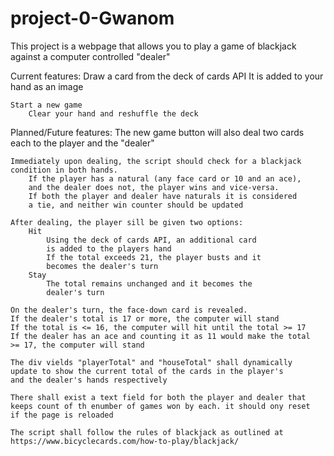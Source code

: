 # project-0-Gwanom
This project is a webpage that allows you to play a game of
blackjack against a computer controlled "dealer"

Current features:
    Draw a card from the deck of cards API
        It is added to your hand as an image
   
    Start a new game
        Clear your hand and reshuffle the deck

Planned/Future features:
    The new game button will also deal two cards each
    to the player and the "dealer"

    Immediately upon dealing, the script should check for a blackjack
    condition in both hands. 
        If the player has a natural (any face card or 10 and an ace),
        and the dealer does not, the player wins and vice-versa.
        If both the player and dealer have naturals it is considered
        a tie, and neither win counter should be updated

    After dealing, the player sill be given two options:
        Hit
            Using the deck of cards API, an additional card
            is added to the players hand
            If the total exceeds 21, the player busts and it
            becomes the dealer's turn
        Stay
            The total remains unchanged and it becomes the
            dealer's turn
    
    On the dealer's turn, the face-down card is revealed.
    If the dealer's total is 17 or more, the computer will stand
    If the total is <= 16, the computer will hit until the total >= 17
    If the dealer has an ace and counting it as 11 would make the total
    >= 17, the computer will stand

    The div vields "playerTotal" and "houseTotal" shall dynamically
    update to show the current total of the cards in the player's
    and the dealer's hands respectively

    There shall exist a text field for both the player and dealer that
    keeps count of th enumber of games won by each. it should ony reset
    if the page is reloaded

    The script shall follow the rules of blackjack as outlined at
    https://www.bicyclecards.com/how-to-play/blackjack/